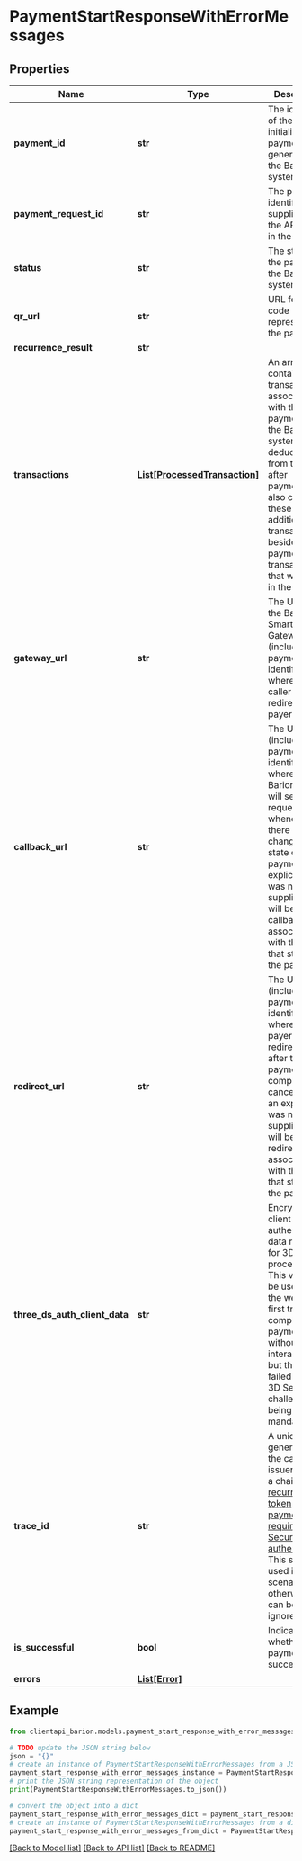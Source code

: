# PaymentStartResponseWithErrorMessages


## Properties

Name | Type | Description | Notes
------------ | ------------- | ------------- | -------------
**payment_id** | **str** | The identifier of the newly initialized payment, generated by the Barion system. | [optional] 
**payment_request_id** | **str** | The payment identifier supplied by the API caller in the request. | [optional] 
**status** | **str** | The status of the payment in the Barion system. | [optional] 
**qr_url** | **str** | URL for a QR code representing the payment. | [optional] 
**recurrence_result** | **str** |  | [optional] 
**transactions** | [**List[ProcessedTransaction]**](ProcessedTransaction.md) | An array containing all transactions associated with the payment. If the Barion system deducts fees from the shop after payments, this also contains these additional fee transactions beside the payment transactions that were sent in the request. | [optional] 
**gateway_url** | **str** | The URL of the Barion Smart Gateway (including the payment identifier), where the API caller should redirect the payer. | [optional] 
**callback_url** | **str** | The URL (including the payment identifier) where the Barion system will send a request to whenever there is a change in the state of the payment. If an explicit URL was not supplied, this will be the callback URL associated with the shop that started the payment. | [optional] 
**redirect_url** | **str** | The URL (including the payment identifier) where the payer gets redirected to after the payment is completed or cancelled. If an explicit URL was not supplied, this will be the redirect URL associated with the shop that started the payment. | [optional] 
**three_ds_auth_client_data** | **str** | Encrypted client authentication data required for 3D Secure processing. This value can be used when the webshop first tried to complete the payment without user interaction, but the charge failed due to a 3D Secure challenge being mandatory. | [optional] 
**trace_id** | **str** | A unique value generated by the card issuer to track a chain of [recurring or token payments that require 3D Secure authentication](https://docs.barion.com/Token_payment_3D_Secure). This shall be used in such scenarios, otherwise it can be ignored. | [optional] 
**is_successful** | **bool** | Indicates whether the payment was successful | [optional] 
**errors** | [**List[Error]**](Error.md) |  | [optional] 

## Example

```python
from clientapi_barion.models.payment_start_response_with_error_messages import PaymentStartResponseWithErrorMessages

# TODO update the JSON string below
json = "{}"
# create an instance of PaymentStartResponseWithErrorMessages from a JSON string
payment_start_response_with_error_messages_instance = PaymentStartResponseWithErrorMessages.from_json(json)
# print the JSON string representation of the object
print(PaymentStartResponseWithErrorMessages.to_json())

# convert the object into a dict
payment_start_response_with_error_messages_dict = payment_start_response_with_error_messages_instance.to_dict()
# create an instance of PaymentStartResponseWithErrorMessages from a dict
payment_start_response_with_error_messages_from_dict = PaymentStartResponseWithErrorMessages.from_dict(payment_start_response_with_error_messages_dict)
```
[[Back to Model list]](../README.md#documentation-for-models) [[Back to API list]](../README.md#documentation-for-api-endpoints) [[Back to README]](../README.md)


